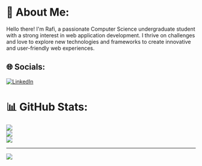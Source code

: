 # 💫 About Me:
Hello there! I'm Rafi, a passionate Computer Science undergraduate student with a strong interest in web application development. I thrive on challenges and love to explore new technologies and frameworks to create innovative and user-friendly web experiences. 


## 🌐 Socials:
[![LinkedIn](https://img.shields.io/badge/LinkedIn-%230077B5.svg?logo=linkedin&logoColor=white)](https://linkedin.com/in/rafidoth) 
# 📊 GitHub Stats:
![](https://github-readme-stats.vercel.app/api?username=rafidoth&theme=dark&hide_border=true&include_all_commits=true&count_private=false)<br/>
![](https://github-readme-streak-stats.herokuapp.com/?user=rafidoth&theme=dark&hide_border=true)<br/>
![](https://github-readme-stats.vercel.app/api/top-langs/?username=rafidoth&theme=dark&hide_border=true&include_all_commits=true&count_private=false&layout=compact)

---
[![](https://visitcount.itsvg.in/api?id=rafidoth&icon=0&color=0)](https://visitcount.itsvg.in)

<!-- Proudly created with GPRM ( https://gprm.itsvg.in ) -->
